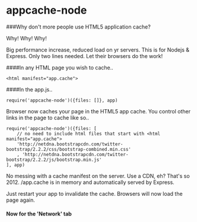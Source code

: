 appcache-node
=============

###Why don't more people use HTML5 application cache?

Why! Why! Why!

Big performance increase, reduced load on yr servers.
This is for Nodejs & Express.  Only two lines needed. Let their browsers do the work!

####In any HTML page you wish to cache..
````
<html manifest="app.cache">
````

####In the app.js..
````
require('appcache-node')({files: []}, app)
````

Browser now caches your page in the HTML5 app cache.  You control other links in the page to cache like so..
````
require('appcache-node')({files: [
	// no need to include html files that start with <html manifest="app.cache">
	'http://netdna.bootstrapcdn.com/twitter-bootstrap/2.2.2/css/bootstrap-combined.min.css'
	, 'http://netdna.bootstrapcdn.com/twitter-bootstrap/2.2.2/js/bootstrap.min.js'
], app)
````

No messing with a cache manifest on the server.  Use a CDN, eh?  That's so 2012.
/app.cache  is in memory and automatically served by Express.

Just restart your app to invalidate the cache. Browsers will now load the page again.

#### Now for the 'Network' tab
